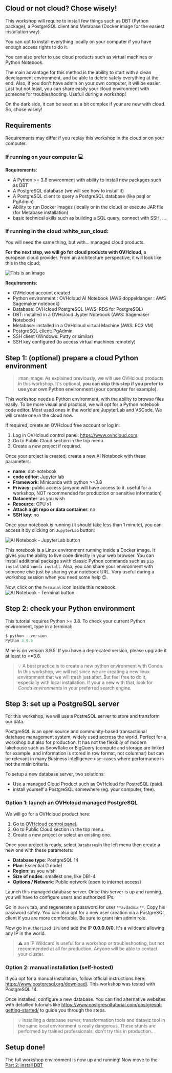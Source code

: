 ## Cloud or not cloud? Chose wisely!

This workshop will require to install few things such as DBT (Python package), a PostgreSQL client and Metabase (Docker image for the easiest installation way).

You can opt to install everything locally on your computer if you have enough access rights to do it.

You can also prefer to use cloud products such as virtual machines or Python Notebook.

The main advantage for this method is the ability to start with a clean development environment, and be able to delete safely everything at the end. Also, if you don't have admin on your own computer, it will be easier. Last but not least, you can share easily your cloud environment with someone for troubleshooting. Usefull during a workshop!

On the dark side, it can be seen as a bit complex if your are new with cloud. So, chose wisely!


## Requirements

Requirements may differ if you replay this workshop in the cloud or on your computer.

### If running on your computer :computer:

**Requirements**:

- A Python >= 3.8 environment with ability to install new packages such as DBT
- A PostgreSQL database (we will see how to install it)
- A PostgreSQL client to query a PostgreSQL database (like psql or PgAdmin)
- Ability to run Docker images (locally or in the cloud) or execute JAR file (for Metabase installation)
- basic technical skills such as building a SQL query, connect with SSH, ...

### If running in the cloud :white_sun_cloud:

You will need the same thing, but with... managed cloud products.

**For the next step, we will go for cloud products with OVHcloud**, a european cloud provider.
From an architecture perspective, it will look like this in the cloud:

![This is an image](img/infra.workshop.dbt.png)

**Requirements**:

- OVHcloud account created
- Python environment : OVHcloud AI Notebook (AWS doppeldanger : AWS Sagemaker notebook)
- Database: OVHcloud PostgreSQL (AWS: RDS for PostgreSQL)
- DBT: installed in a OVHcloud Jypter Notebook (AWS: Sagemaker Notebook)
- Metabase: installed in a OVHcloud virtual Machine (AWS: EC2 VM)
- PostgreSQL client: PgAdmin
- SSH client (Windows: Putty or similar)
- SSH key configured (to access virtual machines remotely)


## Step 1: (optional) prepare a cloud Python environment

> :man_mage: As explained previously, we will use OVHcloud products in this workshop. It's optional, **you can skip this step if you prefer to use your own Python environment (your computer for example)**.

This workshop needs a Python environment, with the ability to browse files easily.
To be more visual and practical, we will opt for a Python notebook code editor. Most used ones in the world are JupyterLab and VSCode. We will create one in the cloud now.

If required, create an OVHcloud free account or log in: 

1. Log in OVHcloud control panel: <https://www.ovhcloud.com>.
2. Go to Public Cloud section in the top menu.
3. Create a new project if required.


Once your project is created, create a new AI Notebook with these parameters:

- **name**: dbt-notebook  
- **code editor**: Jupyter lab
- **Framework**: Miniconda with python >=3.8
- **Privacy**: public access (anyone will have access to it. useful for a workshop, NOT recommended for production or sensitive information)
- **Datacenter**: as you wish
- **Resource**: CPU x1
- **Attach a git repo or data container**: no
- **SSH key**: no

Once your notebook is running (it should take less than 1 minute), you can access it by clicking on `JupyterLab` button:

![AI Notebook - JupyterLab button](img/notebook1.png)

This notebook is a Linux environment running inside a Docker image. It gives you the ability to live code directly in your web browser. You can install additional package swith classic Python commands such as `pip install`and `conda install`. 
Also, you can share your environment with someone else just by sharing your notebook URL. Very useful during a workshop session when you need some help :wink:.

Now, click on the `Terminal` icon inside this notebook.
![AI Notebook - Terminal button](img/notebook2.png)


## Step 2: check your Python environment

This tutorial requires Python >= 3.8.
To check your current Python environment, type in a terminal:

```python
$ python --version
Python 3.9.5
```

Mine is on version 3.9.5. If you have a deprecated version, please upgrade it at least to >=3.8.

> :bulb: A best practice is to create a new python environment with Conda. In this workshop, we will not since we are creating a new linux environment that we will trash just after. But feel free to do it, especially with local installation. If your a new with that, look for *Conda environments* in your preferred search engine.

## Step 3: set up a PostgreSQL server

For this workshop, we will use a PostreSQL server to store and transform our data.

PostgreSQL is an open source and community-based transactional database management system, widely used accross the world. Perfect for a workshop but also for production. It has not the flexibily of modern lakehouse such as Snowflake or BigQuery (compute and storage are linked for example, and information is stored in row format, not columnar) but can be relevant in many Business Intelligence use-cases where performance is not the main criteria.

To setup a new database server, two solutions:

- Use a managed Cloud Product such as OVHcloud for PostreSQL (paid).
- install yourself a PostgreSQL somewhere (eg. your computer, free).

### Option 1: launch an OVHcloud managed PostgreSQL

We will go for a OVHcloud product here:

1. Go to [OVHcloud control panel](https://www.ovhcloud.com/auth/).
2. Go to Public Cloud section in the top menu.
3. Create a new project or select an existing one.

Once your project is ready, select `Databases`in the left menu then create a new one with these parameters:

- **Database type**: PostgreSQL 14
- **Plan**: Essential (1 node)
- **Region**: as you wish
- **Size of nodes**: smallest one, like DB1-4
- **Options / Network**: Public network (open to internet access)

Launch this managed database server.
Once this server is up and running, you will have to configure users and authorized IPs.

Go in `Users` tab, and regenerate a password for user `**avdadmin**`. Copy his password safely.
You can also opt for a new user creation via a PostgreSQL client if you are more comfortable. Be sure to grant him admin role.

Now go in `Authorized IPs` and add the IP **0.0.0.0/0**.
It's a wildcard allowing any IP in the world. 

> :warning: an IP Wildcard is useful for a workshop or troubleshooting, but not recommended at all for production. Anyone will be able to contact your cluster.

### Option 2: manual installation (self-hosted)

If you opt for a manual installation, follow official instructions here: <https://www.postgresql.org/download/>.
This workshop was tested with PostgreSQL 14.

Once installed, configure a new database. 
You can find alternative websites with detailled tutorials like <https://www.postgresqltutorial.com/postgresql-getting-started/> to guide you through the steps.

> :bulb: installing a database server, transformation tools and dataviz tool in the same local environment is really dangerous. These stunts are performed by trained professionals, don't try this in production..

## Setup done!

The full workshop environment is now up and running! Now move to the [Part 2: install DBT](part2dbt.md)